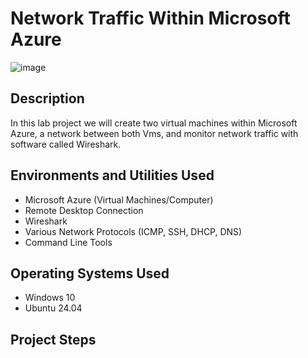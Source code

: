 # Network Traffic Within Microsoft Azure

![image](https://github.com/user-attachments/assets/a6ed1544-74af-4e77-96f3-88161dc76116)

<h2>Description</h2>
In this lab project we will create two virtual machines within Microsoft Azure, a network between both Vms, and monitor network traffic with software called Wireshark. 


<h2>Environments and Utilities Used</h2>

- Microsoft Azure (Virtual Machines/Computer)
- Remote Desktop Connection 
- Wireshark
- Various Network Protocols (ICMP, SSH, DHCP, DNS)
- Command Line Tools

<h2>Operating Systems Used </h2>

- Windows 10
- Ubuntu 24.04

<h2>Project Steps</h2>
